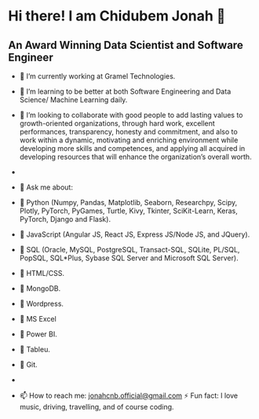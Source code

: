    #                                                          Hi there! I am Chidubem Jonah 👋
   ##                                                An Award Winning Data Scientist and Software Engineer



- 🔭 I’m currently working at Gramel Technologies.
- 🌱 I’m learning to be better at both Software Engineering and Data Science/ Machine Learning daily.
- 👯 I’m looking to collaborate with good people to add lasting values to growth-oriented organizations, through hard work, excellent performances, transparency, honesty and commitment, and also to work within a dynamic, motivating and enriching environment while developing more skills and competences, and applying all acquired in developing resources that will enhance the organization’s overall worth.
- 





- 💬 Ask me about:
- 	Python (Numpy, Pandas, Matplotlib, Seaborn, Researchpy, Scipy, Plotly, PyTorch, PyGames, Turtle, Kivy, Tkinter, SciKit-Learn, Keras, PyTorch, Django and Flask).
- 	JavaScript (Angular JS, React JS, Express JS/Node JS, and JQuery).
- 	SQL (Oracle, MySQL, PostgreSQL, Transact-SQL, SQLite, PL/SQL, PopSQL, SQL*Plus, Sybase SQL Server and Microsoft SQL Server).
- 	HTML/CSS.
- 	MongoDB.
- 	Wordpress.
- 	MS Excel
- 	Power BI.
- 	Tableu.
- 	Git.
- 



- 📫 How to reach me: jonahcnb.official@gmail.com
⚡ Fun fact: I love music, driving, travelling, and of course coding.
